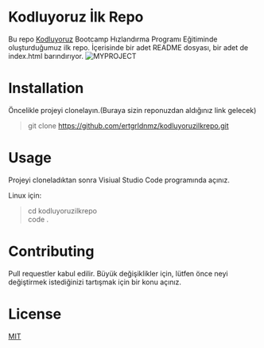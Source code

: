 # Kodluyoruz İlk Repo
Bu repo [Kodluyoruz](https://kodluyoruz.org/tr/kodluyoruz/) Bootcamp Hızlandırma Programı Eğitiminde oluşturduğumuz ilk repo. İçerisinde bir adet README dosyası, bir adet de index.html barındırıyor. 
![MYPROJECT](D:\Patikadev_repo\resmi.jpg)

# Installation
Öncelikle projeyi clonelayın.(Buraya sizin reponuzdan aldığınız link gelecek)



>git  clone   https://github.com/ertgrldnmz/kodluyoruzilkrepo.git

# Usage 
Projeyi cloneladıktan sonra Visiual Studio Code programında açınız.

Linux için:

>cd kodluyoruzilkrepo  
>code . 

# Contributing
Pull requestler kabul edilir. Büyük değişiklikler için, lütfen önce neyi değiştirmek istediğinizi tartışmak için bir konu açınız.

# License 
[MIT](https://choosealicense.com/licenses/mit/)